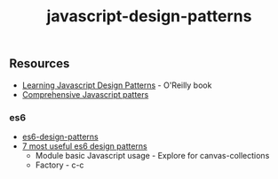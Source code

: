 ﻿---
backlinks:
- title: Moving the Card Interface to the Second Age of Javascript
  url: /sense/moving-card-interface-to-second-age.html
- title: Web development
  url: /sense/Web-development/web-development.html
title: javascript-design-patterns
---
## Resources

- [Learning Javascript Design Patterns](https://addyosmani.com/resources/essentialjsdesignpatterns/book/) - O'Reilly book
- [Comprehensive Javascript patters](https://www.toptal.com/javascript/comprehensive-guide-javascript-design-patterns)

### es6

- [es6-design-patterns](https://loredanacirstea.github.io/es6-design-patterns/)
- [7 most useful es6 design patterns](https://www.velotio.com/engineering-blog/design-patterns-in-es6)
    - Module basic Javascript usage - Explore for canvas-collections
    - Factory - c-c
